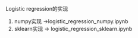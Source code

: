 Logistic regression的实现
1. numpy实现 ->logistic_regression_numpy.ipynb
2. sklearn实现 -> logistic_regression_sklearn.ipynb